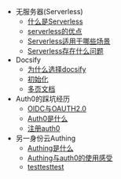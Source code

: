 - 无服务器(Serverless)
  - [什么是Serverless](whatisserverless.md)
  - [serverless的优点](merit.md)
  - [Serverless适用于哪些场景](scene.md)
  - [Serverless存在什么问题](demerit.md)
- Docsify
  - [为什么选择docsify](whyichooseit.md)
  - [初始化](init.md)
  - [多页文档](multipage.md)
- Auth0的踩坑经历
  - [OIDC与OAUTH2.0](oidcAndOAuth.md)
  - [Auth0是什么](whatisAuth0.md)
  - [注册auth0](createAuth0.md)
- 另一身份云Authing
  - [Authing是什么](authing.md)
  - [Authing与auth0的使用感受](authingandauth0.md)
  - [testtesttest](test.md)
  
  

  